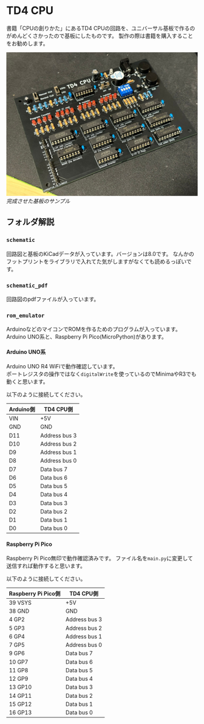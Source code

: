 # TD4 CPU
書籍「CPUの創りかた」にあるTD4 CPUの回路を、ユニバーサル基板で作るのがめんどくさかったので基板にしたものです。
製作の際は書籍を購入することをお勧めします。

![kiban](figure/kiban.jpeg)
*完成させた基板のサンプル*

## フォルダ解説
### `schematic`
回路図と基板のKiCadデータが入っています。バージョンは8.0です。
なんかのフットプリントをライブラリで入れてた気がしますがなくても読めるっぽいです。

### `schematic_pdf`
回路図のpdfファイルが入っています。

### `rom_emulator`
ArduinoなどのマイコンでROMを作るためのプログラムが入っています。  
Arduino UNO系と、Raspberry Pi Pico(MicroPython)があります。

#### Arduino UNO系
Arduino UNO R4 WiFiで動作確認しています。  
ポートレジスタの操作ではなく`digitalWrite`を使っているのでMinimaやR3でも動くと思います。

以下のように接続してください。

| Arduino側 | TD4 CPU側     |
| --------- | ------------- |
| VIN       | +5V           |
| GND       | GND           |
| D11       | Address bus 3 |
| D10       | Address bus 2 |
| D9        | Address bus 1 |
| D8        | Address bus 0 |
| D7        | Data bus 7    |
| D6        | Data bus 6    |
| D5        | Data bus 5    |
| D4        | Data bus 4    |
| D3        | Data bus 3    |
| D2        | Data bus 2    |
| D1        | Data bus 1    |
| D0        | Data bus 0    |

#### Raspberry Pi Pico
Raspberry Pi Pico無印で動作確認済みです。
ファイル名を`main.py`に変更して送信すれば動作すると思います。

以下のように接続してください。

| Raspberry Pi Pico側 | TD4 CPU側     |
| ------------------- | ------------- |
| 39 VSYS             | +5V           |
| 38 GND              | GND           |
| 4  GP2              | Address bus 3 |
| 5  GP3              | Address bus 2 |
| 6  GP4              | Address bus 1 |
| 7  GP5              | Address bus 0 |
| 9  GP6              | Data bus 7    |
| 10 GP7              | Data bus 6    |
| 11 GP8              | Data bus 5    |
| 12 GP9              | Data bus 4    |
| 13 GP10             | Data bus 3    |
| 14 GP11             | Data bus 2    |
| 15 GP12             | Data bus 1    |
| 16 GP13             | Data bus 0    |
